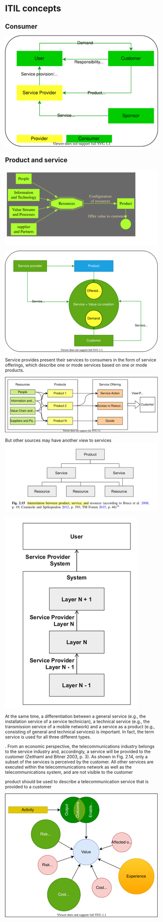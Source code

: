 # ITIL concepts
## Consumer
![](Images/ITIL_consumer.svg)

## Product and service
![](/Images/ITIL_ProductAsREsources.svg)


![](/Images/ITIL_ProductandService.svg)


Service provides present their services to consumers in the form of service offerings, which describe one or mode services based on one or mode products.

![](/Images/ITIL_Res_Prod_SO.svg)

But other sources may have another view to services
![](Images/ProductServRes_nonITIL.jpg)

![](Images/ServiceLayers.jpg)

At the same time, a differentiation between a general service (e.g., the installation 
service of a service technician), a technical service (e.g., the transmission service of
a mobile network) and a service as a product (e.g., consisting of general and
technical services) is important. In fact, the term service is used for all three different types.

. From an economic perspective, the telecommunications industry belongs to
the service industry and, accordingly, a service will be provided to the customer
(Zeithaml and Bitner 2003, p. 3). As shown in Fig. 2.14, only a subset of the
services is perceived by the customer. All other services are executed within the
telecommunications network as well as the telecommunications system, and are not
visible to the customer

product should be used to
describe a telecommunication service that is provided to a customer

![](Images/ITIL_Output_Outcome_Value.svg)


